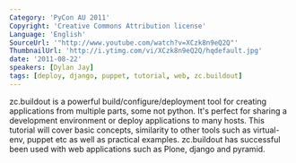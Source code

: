 ```yaml
---
Category: 'PyCon AU 2011'
Copyright: 'Creative Commons Attribution license'
Language: 'English'
SourceUrl: '"http://www.youtube.com/watch?v=XCzk8n9eQ2Q"'
ThumbnailUrl: 'http://i.ytimg.com/vi/XCzk8n9eQ2Q/hqdefault.jpg'
date: '2011-08-22'
speakers: [Dylan Jay]
tags: [deploy, django, puppet, tutorial, web, zc.buildout]
---
```

zc.buildout is a powerful build/configure/deployment tool for creating
applications from multiple parts, some not python. It's perfect for sharing a
development environment or deploy applications to many hosts. This tutorial
will cover basic concepts, similarity to other tools such as virtual-env,
puppet etc as well as practical examples. zc.buildout has successful been used
with web applications such as Plone, django and pyramid.

